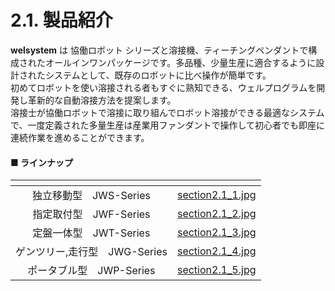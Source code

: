 # 2.1. 製品紹介

**welsystem** は 協働ロボット シリーズと溶接機、ティーチングペンダントで構成されたオールインワンパッケージです。多品種、少量生産に適合するように設計されたシステムとして、既存のロボットに比べ操作が簡単です。\
初めてロボットを使い溶接される者もすぐに熟知できる、ウェルプログラムを開発し革新的な自動溶接方法を提案します。\
溶接士が協働ロボットで溶接に取り組んでロボット溶接ができる最適なシステムで、一度定義された多量生産は産業用ファンダントで操作して初心者でも即座に連続作業を進めることができます。

#### ■ ラインナップ

<table data-view="cards"><thead><tr><th align="center"></th><th data-hidden data-card-cover data-type="files"></th></tr></thead><tbody><tr><td align="center">独立移動型　JWS-Series</td><td><a href="../images/jp/chapter2/section2.1_1.jpg">section2.1_1.jpg</a></td></tr><tr><td align="center">指定取付型　JWF-Series</td><td><a href="../images/jp/chapter2/section2.1_2.jpg">section2.1_2.jpg</a></td></tr><tr><td align="center">定盤一体型　JWT-Series</td><td><a href="../images/jp/chapter2/section2.1_3.jpg">section2.1_3.jpg</a></td></tr><tr><td align="center">ゲンツリー,走行型　JWG-Series</td><td><a href="../images/jp/chapter2/section1.4.jpg">section2.1_4.jpg</a></td></tr><tr><td align="center">ポータブル型　JWP-Series</td><td><a href="../images/jp/chapter2/section2.1_5.jpg">section2.1_5.jpg</a></td></tr></tbody></table>
